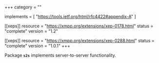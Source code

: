 +++
category = ""

implements = [
  "https://tools.ietf.org/html/rfc4422#appendix-A"
]

[[xeps]]
  resource = "https://xmpp.org/extensions/xep-0178.html"
  status   = "complete"
  version  = "1.2"

[[xeps]]
  resource = "https://xmpp.org/extensions/xep-0288.html"
  status   = "complete"
  version  = "1.0.1"
+++

Package **`s2s`** implements server-to-server functionality.
